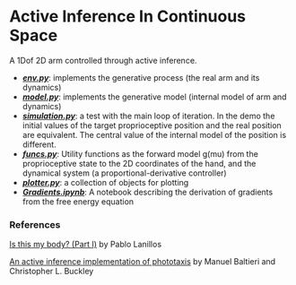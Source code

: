 # Active Inference In Continuous Space

A 1Dof 2D arm controlled through active inference.

* ***[env.py](env.py)***: implements the generative process (the real arm and its dynamics)
* ***[model.py](model.py)***: implements the generative model (internal model of arm  and dynamics)
* ***[simulation.py](simulation.py)***: a test with the main loop of iteration. In the demo the initial values of the target proprioceptive position and the real position are equivalent. The central value of the internal model of the position is different.
* ***[funcs.py](funcs.py)***: Utility functions as the forward model g(mu) from the proprioceptive state to the 2D coordinates of the hand, and the dynamical system (a proportional-derivative controller)
* ***[plotter.py](plotter.py)***: a collection of objects for plotting
* ***[Gradients.ipynb](Gradients.ipynb)***: A notebook describing the derivation of gradients from the free energy equation

### References

[Is this my body? (Part I)](https://msrmblog.github.io/is-this-my-body-1/) by Pablo Lanillos

[An active inference implementation of phototaxis](https://www.mitpressjournals.org/doi/pdfplus/10.1162/isal_a_011) by Manuel Baltieri and Christopher L. Buckley
